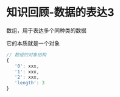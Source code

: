# 知识回顾-数据的表达3

数组，用于表达多个同种类的数据

它的本质就是一个对象

```js
// 数组的对象结构
{
   '0': xxx,
   '1': xxx,
   '2': xxx,
   'length': 3
}
```
